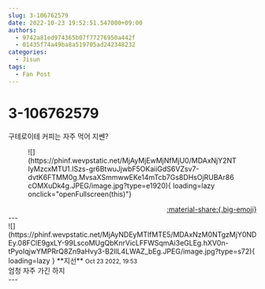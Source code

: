 ```yaml
---
slug: 3-106762579
date: 2022-10-23 19:52:51.547000+09:00
authors:
  - 9742a81ed974365b07f77276950a442f
  - 01435f74a49ba8a519705ad242348232
categories:
  - Jisun
tags:
  - Fan Post
---
```


# 3-106762579

<div class="post-container" markdown="1">
<div class="content-container md-sidebar__scrollwrap" markdown="1">

구테로이테 커피는 자주 먹어 지쎈?
<figure markdown="1">
![](https://phinf.wevpstatic.net/MjAyMjEwMjNfMjU0/MDAxNjY2NTIyMzcxMTU1.ISzs-gr6BtwuJjwbF5OKaiiGdS6VZsv7-dvtK6FTMM0g.MvsaXSmmwwEKe14mTcb7Gs8DHsOjRUBAr86cOMXuDk4g.JPEG/image.jpg?type=e1920){ loading=lazy onclick="openFullscreen(this)"}
</figure>


</div>
</div>

<div style="text-align: right;" markdown="1">
<a href="https://weverse.io/fromis9/fanpost/3-106762579" style="text-align: right;">:material-share:{.big-emoji}</a>
</div>
---

<div class="comments-container md-sidebar__scrollwrap" markdown="1">
<div class="comment" markdown="1">
<div class='id-container' markdown="1">
![](https://phinf.wevpstatic.net/MjAyNDEyMTlfMTE5/MDAxNzM0NTgzMjY0NDEy.08FClE9gxLY-99LscoMUgQbKnrVicLFFWSqmAi3eGLEg.hXV0n-tPyoIqjwYMPRrQ8Zn9aHvy3-B2llL4LWAZ_bEg.JPEG/image.jpg?type=s72){ loading=lazy }
**<span class="artist">지선</span>** <small>Oct 23 2022, 19:53</small><br>
</div>
<div class='comment-body' markdown="1">
엄청 자주 가긴 하지
</div>
</div>
</div>
---
